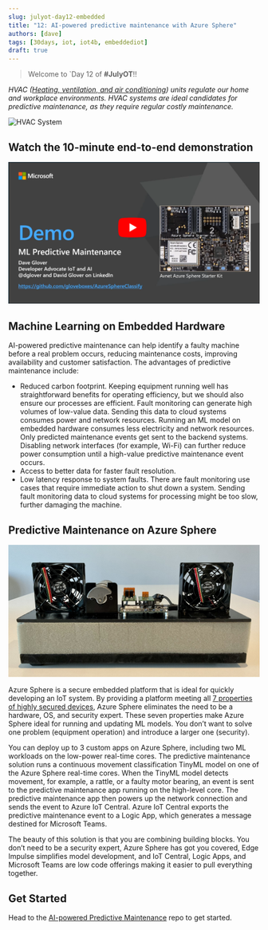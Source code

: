 ```yaml
---
slug: julyot-day12-embedded
title: "12: AI-powered predictive maintenance with Azure Sphere"
authors: [dave]
tags: [30days, iot, iot4b, embeddediot]
draft: true
---
```


<head>
  <meta name="twitter:url" content="https://julyot.dev/blog/julyot-day12-embedded" />
  <meta name="twitter:title" content="AI-powered predictive maintenance with Azure Sphere" />
  <meta name="twitter:description" content="AI-powered predictive maintenance can help identify a faulty machine before a real problem occurs, reducing maintenance costs, improving availability and customer satisfaction" />
  <meta name="twitter:image" content="" />
  <meta name="twitter:card" content="summary_large_image" />
  <meta name="twitter:creator" content="@nitya" />
  <meta name="twitter:site" content="@AzureAdvocates" />
  <link rel="canonical" href="https://julyot.dev/blog/julyot-day12-embedded" />
</head>

> Welcome to `Day 12 of **#JulyOT**!!

_HVAC ([Heating, ventilation, and air conditioning](https://en.wikipedia.org/wiki/Heating,_ventilation,_and_air_conditioning)) units regulate our home and workplace environments. HVAC systems are ideal candidates for predictive maintenance, as they require regular costly maintenance._

![HVAC System](https://upload.wikimedia.org/wikipedia/commons/9/90/Rooftop_Packaged_Units.JPG)

## Watch the 10-minute end-to-end demonstration

[![The image is the youtube thumbnail for the intro video](../static/img/png/predictive_maintenace_youtube.png)](https://youtu.be/62XKxzRld28)

## Machine Learning on Embedded Hardware

AI-powered predictive maintenance can help identify a faulty machine before a real problem occurs, reducing maintenance costs, improving availability and customer satisfaction. The advantages of predictive maintenance include:

- Reduced carbon footprint. Keeping equipment running well has straightforward benefits for operating efficiency, but we should also ensure our processes are efficient. Fault monitoring can generate high volumes of low-value data. Sending this data to cloud systems consumes power and network resources. Running an ML model on embedded hardware consumes less electricity and network resources. Only predicted maintenance events get sent to the backend systems. Disabling network interfaces (for example, Wi-Fi) can further reduce power consumption until a high-value predictive maintenance event occurs.
- Access to better data for faster fault resolution.
- Low latency response to system faults. There are fault monitoring use cases that require immediate action to shut down a system. Sending fault monitoring data to cloud systems for processing might be too slow, further damaging the machine.

## Predictive Maintenance on Azure Sphere

![Image shows the Machine Learning Predictive Maintenance rig](../static/img/png/ml_predictive_maintenance_rig.jpeg)

Azure Sphere is a secure embedded platform that is ideal for quickly developing an IoT system. By providing a platform meeting all [7 properties of highly secured devices](https://www.microsoft.com/en-us/research/wp-content/uploads/2017/03/SevenPropertiesofHighlySecureDevices.pdf), Azure Sphere eliminates the need to be a hardware, OS, and security expert. These seven properties make Azure Sphere ideal for running and updating ML models. You don’t want to solve one problem (equipment operation) and introduce a larger one (security).

You can deploy up to 3 custom apps on Azure Sphere, including two ML workloads on the low-power real-time cores. The predictive maintenance solution runs a continuous movement classification TinyML model on one of the Azure Sphere real-time cores. When the TinyML model detects movement, for example, a rattle, or a faulty motor bearing, an event is sent to the predictive maintenance app running on the high-level core. The predictive maintenance app then powers up the network connection and sends the event to Azure IoT Central. Azure IoT Central exports the predictive maintenance event to a Logic App, which generates a message destined for Microsoft Teams.

The beauty of this solution is that you are combining building blocks. You don’t need to be a security expert, Azure Sphere has got you covered, Edge Impulse simplifies model development, and IoT Central, Logic Apps, and Microsoft Teams are low code offerings making it easier to pull everything together.

## Get Started

Head to the [AI-powered Predictive Maintenance](https://github.com/gloveboxes/AzureSphereMLPredictiveMaintenanceEW) repo to get started.
